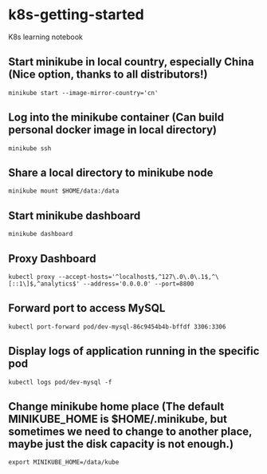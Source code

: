 # k8s-getting-started
K8s learning notebook

## Start minikube in local country, especially China (Nice option, thanks to all distributors!)
```
minikube start --image-mirror-country='cn'
```

## Log into the minikube container (Can build personal docker image in local directory)
```
minikube ssh
```

## Share a local directory to minikube node
```
minikube mount $HOME/data:/data
```

## Start minikube dashboard
```
minikube dashboard
```

## Proxy Dashboard

```
kubectl proxy --accept-hosts='^localhost$,^127\.0\.0\.1$,^\[::1\]$,^analytics$' --address='0.0.0.0' --port=8800
```

## Forward port to access MySQL
```
kubectl port-forward pod/dev-mysql-86c9454b4b-bffdf 3306:3306
```

## Display logs of application running in the specific pod
```
kubectl logs pod/dev-mysql -f
```

## Change minikube home place (The default MINIKUBE_HOME is $HOME/.minikube, but sometimes we need to change to another place, maybe just the disk capacity is not enough.)
```
export MINIKUBE_HOME=/data/kube
```
